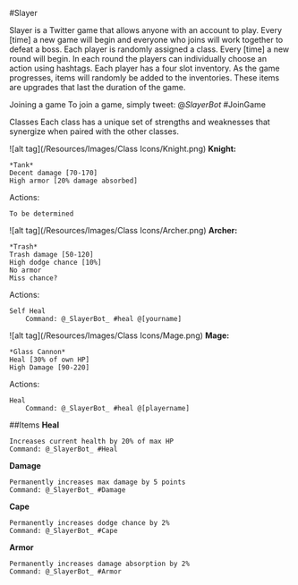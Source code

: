 #Slayer

Slayer is a Twitter game that allows anyone with an account to play. Every [time] a new game will begin and everyone who joins will work together to defeat a boss. Each player is randomly assigned a class. Every [time] a new round will begin. In each round the players can individually choose an action using hashtags. Each player has a four slot inventory. As the game progresses, items will randomly be added to the inventories. These items are upgrades that last the duration of the game.


Joining a game
To join a game, simply tweet:
@_SlayerBot_ #JoinGame


Classes
Each class has a unique set of strengths and weaknesses that synergize when paired with the other classes.


![alt tag](/Resources/Images/Class Icons/Knight.png) **Knight:**

	*Tank*
	Decent damage [70-170]
	High armor [20% damage absorbed]
	
Actions:
	
	To be determined
	



![alt tag](/Resources/Images/Class Icons/Archer.png) **Archer:**

	*Trash*
	Trash damage [50-120]	
	High dodge chance [10%]
	No armor
	Miss chance?




Actions:
	
	Self Heal
		Command: @_SlayerBot_ #heal @[yourname]




![alt tag](/Resources/Images/Class Icons/Mage.png)  **Mage:**

	*Glass Cannon*
	Heal [30% of own HP]
	High Damage [90-220]

Actions:

	Heal
		Command: @_SlayerBot_ #heal @[playername]





##Items
**Heal**

	Increases current health by 20% of max HP
	Command: @_SlayerBot_ #Heal



**Damage**

	Permanently increases max damage by 5 points
	Command: @_SlayerBot_ #Damage



**Cape**

	Permanently increases dodge chance by 2%
	Command: @_SlayerBot_ #Cape



**Armor**

	Permanently increases damage absorption by 2%
	Command: @_SlayerBot_ #Armor



